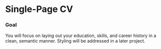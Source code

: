 <h1>Single-Page CV</h1>
<h3>Goal</h3>
<p>You will focus on laying out your education, skills, and career history in a clean, semantic manner. Styling will be addressed in a later project.</p>
